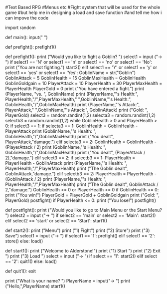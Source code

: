 #Text Based RPG
#Menus etc
#Fight system that will be used for the whole game
#but help me in designing a load and save function
#and tell me how i can impove the code

import random

def main():
    input(" ")

def prefight():
    prefight1()

def prefight1():
    print ("Would you like to fight a Goblin? ")
    select1 = input ("-> ")
    if select1 == 'N' or select1 == 'n' or select1 == 'no' or select1 == 'No':
        print ("You are not fighting.")
        start2()
    elif select1 == 'Y' or select1 == 'y' or select1 == 'yes' or select1 == 'Yes':
        GoblinName = str("Goblin")
        GoblinAttack = 5
        GoblinHealth = 15
        GoblinMaxHealth = GoblinHealth
        GoblinGoldgain = 10
        PlayerAttack = 10
        PlayerHealth = 30
        PlayerMaxHealth = PlayerHealth
        PlayerGold = 0
        print ("You have entered a fight.")
        print (PlayerName, "vs. ", GoblinName)
        print (PlayerName,"'s Health:", PlayerHealth,"/",PlayerMaxHealth,"  ",GoblinName,"'s Health:", GoblinHealth,"/",GoblinMaxHealth)
        print (PlayerName,"'s Attack:", PlayerAttack,"  ",GoblinName,"'s Attack:", GoblinAttack)
        print ("Gold: ", PlayerGold)
        select3 = random.randint(1,2)
        selecta3 = random.randint(1,2)
        selectb3 = random.randint(1,2)
        while GoblinHealth > 0 and PlayerHealth > 0:
            if select3 == 1:
                if selecta3 == 1:
                    GoblinHealth = GoblinHealth - PlayerAttack
                    print (GoblinName,"'s Health: ", GoblinHealth,"/",GoblinMaxHealth)
                    print ("You dealt", PlayerAttack,"damage.")
                elif selecta3 == 2:
                    GoblinHealth = GoblinHealth - (PlayerAttack / 2)
                    print (GoblinName,"'s Health: ", GoblinHealth,"/",GoblinMaxHealth)
                    print ("You dealt", (PlayerAttack / 2),"damage.")
            elif select3 == 2:
                if selectb3 == 1:
                    PlayerHealth = PlayerHealth - GoblinAttack
                    print (PlayerName,"'s Health: ", PlayerHealth,"/",PlayerMaxHealth)
                    print ("The Goblin dealt", GoblinAttack,"damage.")
                elif selectb3 == 2:
                    PlayerHealth = PlayerHealth - (GoblinAttack / 2)
                    print (PlayerName,"'s Health: ", PlayerHealth,"/",PlayerMaxHealth)
                    print ("The Goblin dealt", GoblinAttack / 2,"damage.")
            GoblinHealth <= 0 or PlayerHealth <= 0
            if GoblinHealth <= 0:
                print ("You win!")
                PlayerGold = PlayerGold + GoblinGoldgain
                print ("Gold: ", PlayerGold)
                postfight()
            if PlayerHealth <= 0:
                print ("You lose!")
                postfight()

def postfight():
    print ("Would you like to go to Main Menu or the Start Menu? ")
    select2 = input ("-> ")
    if select2 == 'main' or select2 == 'Main':
        start2()
    elif select2 == 'start' or select2 == 'Start':
        start1()

def start2():
    print ("Menu")
    print ("1) Fight")
    print ("2) Store")
    print ("3) Save")
    select1 = input ("-> ")
    if select1 == '1':
    	prefight()
    elif select1 == '2':
    	store()
    else:
    	load()


def start1():
    print ("Welcome to Alderstone!")
    print ("1) Start ")
    print ("2) Exit ")
    print ("3) Load ")
    select = input ("-> ")
    if select == '1':
        start2()
    elif select == '2':
        quit1()
    else:
        load()

def quit1():
    exit

            
print ("What is your name? ")
PlayerName = input("-> ")
print ("Hello,",PlayerName)
start1()
